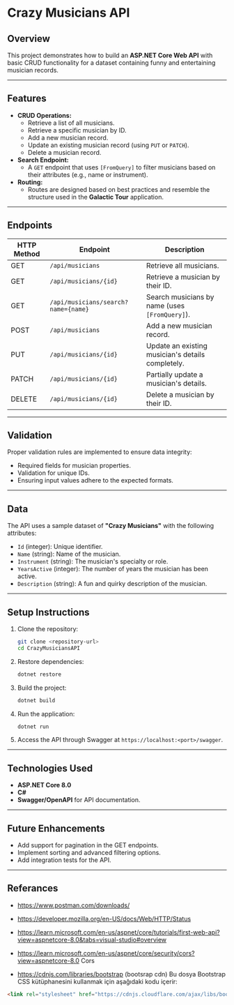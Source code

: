 ﻿# Crazy Musicians API

## Overview
This project demonstrates how to build an **ASP.NET Core Web API** with basic CRUD functionality for a dataset containing funny and entertaining musician records.

---

## Features
- **CRUD Operations:**
  - Retrieve a list of all musicians.
  - Retrieve a specific musician by ID.
  - Add a new musician record.
  - Update an existing musician record (using `PUT` or `PATCH`).
  - Delete a musician record.
- **Search Endpoint:**
  - A `GET` endpoint that uses `[FromQuery]` to filter musicians based on their attributes (e.g., name or instrument).
- **Routing:**
  - Routes are designed based on best practices and resemble the structure used in the **Galactic Tour** application.

---

## Endpoints
| HTTP Method | Endpoint                              | Description                                       |
|-------------|---------------------------------------|---------------------------------------------------|
| GET         | `/api/musicians`                     | Retrieve all musicians.                          |
| GET         | `/api/musicians/{id}`                | Retrieve a musician by their ID.                 |
| GET         | `/api/musicians/search?name={name}`  | Search musicians by name (uses `[FromQuery]`).   |
| POST        | `/api/musicians`                     | Add a new musician record.                       |
| PUT         | `/api/musicians/{id}`                | Update an existing musician's details completely.|
| PATCH       | `/api/musicians/{id}`                | Partially update a musician's details.           |
| DELETE      | `/api/musicians/{id}`                | Delete a musician by their ID.                   |

---

## Validation
Proper validation rules are implemented to ensure data integrity:
- Required fields for musician properties.
- Validation for unique IDs.
- Ensuring input values adhere to the expected formats.

---

## Data
The API uses a sample dataset of **"Crazy Musicians"** with the following attributes:
- `Id` (integer): Unique identifier.
- `Name` (string): Name of the musician.
- `Instrument` (string): The musician's specialty or role.
- `YearsActive` (integer): The number of years the musician has been active.
- `Description` (string): A fun and quirky description of the musician.

---

## Setup Instructions
1. Clone the repository:
   ```bash
   git clone <repository-url>
   cd CrazyMusiciansAPI
   ```
2. Restore dependencies:
   ```bash
   dotnet restore
   ```
3. Build the project:
   ```bash
   dotnet build
   ```
4. Run the application:
   ```bash
   dotnet run
   ```
5. Access the API through Swagger at `https://localhost:<port>/swagger`.

---

## Technologies Used
- **ASP.NET Core 8.0**
- **C#**
- **Swagger/OpenAPI** for API documentation.

---

## Future Enhancements
- Add support for pagination in the GET endpoints.
- Implement sorting and advanced filtering options.
- Add integration tests for the API.


___

## Referances

- https://www.postman.com/downloads/
- https://developer.mozilla.org/en-US/docs/Web/HTTP/Status
- https://learn.microsoft.com/en-us/aspnet/core/tutorials/first-web-api?view=aspnetcore-8.0&tabs=visual-studio#overview
- https://learn.microsoft.com/en-us/aspnet/core/security/cors?view=aspnetcore-8.0 Cors

- https://cdnjs.com/libraries/bootstrap (bootsrap cdn)
Bu dosya Bootstrap CSS kütüphanesini kullanmak için aşağıdaki kodu içerir:

```html
<link rel="stylesheet" href="https://cdnjs.cloudflare.com/ajax/libs/bootstrap/5.3.3/css/bootstrap.min.css" integrity="sha512-jnSuA4Ss2PkkikSOLtYs8BlYIeeIK1h99ty4YfvRPAlzr377vr3CXDb7sb7eEEBYjDtcYj+AjBH3FLv5uSJuXg==" crossorigin="anonymous" referrerpolicy="no-referrer" />





